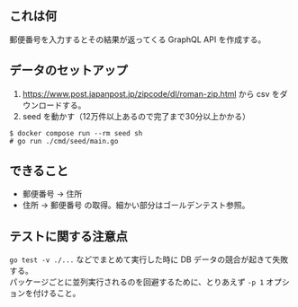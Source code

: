 ## これは何
郵便番号を入力するとその結果が返ってくる GraphQL API を作成する。

## データのセットアップ
1. https://www.post.japanpost.jp/zipcode/dl/roman-zip.html から csv をダウンロードする。
2. seed を動かす（12万件以上あるので完了まで30分以上かかる）
```shell
$ docker compose run --rm seed sh
# go run ./cmd/seed/main.go 
```

## できること
- 郵便番号 -> 住所
- 住所 -> 郵便番号
の取得。細かい部分はゴールデンテスト参照。

## テストに関する注意点
`go test -v ./...` などでまとめて実行した時に DB データの競合が起きて失敗する。  
パッケージごとに並列実行されるのを回避するために、とりあえず `-p 1` オプションを付けること。
